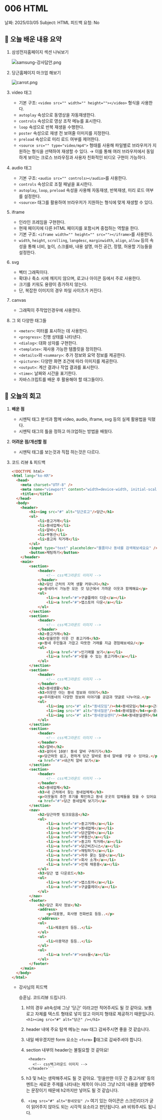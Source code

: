 # 006 HTML

날짜: 2025/03/05
Subject: HTML
피드백 요청: No

## 📝 오늘 배운 내용 요약

1. 삼성전자홈페이지 섹션 나눠보기
    
    ![samsung-강사답안.png](samsung-%EA%B0%95%EC%82%AC%EB%8B%B5%EC%95%88.png)
    
2. 당근홈페이지 마크업 해보기
    
    ![carrot.png](carrot.png)
    
3. video 태그
    - 기본 구조: `<video src="" width="" height=""></video>` 형식을 사용한다.
    - `autoplay` 속성으로 동영상을 자동재생한다.
    - `controls` 속성으로 영상 조작 메뉴를 표시한다.
    - `loop` 속성으로 반복 재생을 수행한다.
    - `poster` 속성으로 재생 전 보여줄 이미지를 지정한다.
    - `preload` 속성으로 미리 로드 여부를 제어한다.
    - `<source src="" type="video/mp4">` 형태를 사용해 파일별로 브라우저가 지원하는 형식을 선택하여 재생할 수 있다.
    → 이를 통해 여러 브라우저에서 동일하게 보이는 크로스 브라우징과 사용자 친화적인 비디오 구현이 가능하다.
4. audio 태그
    - 기본 구조: `<audio src="" controls></audio>`를 사용한다.
    - `controls` 속성으로 조절 패널을 표시한다.
    - `autoplay`, `loop`, `preload` 속성을 사용해 자동재생, 반복재생, 미리 로드 여부를 설정한다.
    - `<source>` 태그를 활용하여 브라우저가 지원하는 형식에 맞게 재생할 수 있다.
5. iframe
    - 인라인 프레임을 구현한다.
    - 현재 페이지에 다른 HTML 페이지를 포함시켜 중첩하는 역할을 한다.
    - 기본 구조: `<iframe width="" height="" src=""></iframe>`를 사용한다.
    - `width`, `height`, `scrolling`, `longdesc`, `marginwidth`, `align`, `allow` 등의 속성을 통해 너비, 높이, 스크롤바, 내용 설명, 마진 공간, 정렬, 허용할 기능들을 설정한다.
6. svg
    - 벡터 그래픽이다.
    - 확대나 축소 시에 깨지지 않으며, 로고나 아이콘 등에서 주로 사용한다.
    - 크기를 키워도 용량이 증가하지 않는다.
    - 단, 복잡한 이미지의 경우 파일 사이즈가 커진다.
7. canvas
    - 그래픽이 주작업인경우에 사용한다.
8. 그 외 다양한 태그들
    - `<meter>`: 미터를 표시하는 데 사용한다.
    - `<progress>`: 진행 상태를 나타낸다.
    - `<dialog>`: 대화 상자를 구현한다.
    - `<template>`: 재사용 가능한 템플릿을 정의한다.
    - `<details>`와 `<summary>`: 추가 정보와 요약 정보를 제공한다.
    - `<picture>`: 다양한 화면 조건에 따라 이미지를 제공한다.
    - `<output>`: 계산 결과나 작업 결과를 표시한다.
    - `<time>`: 날짜와 시간을 표기한다.
    - 자바스크립트를 배운 후 활용해야 할 태그들이다.

## 💭 오늘의 회고

1. **배운 점**
    - 시멘틱 태그 분석과 함께 video, audio, iframe, svg 등의 실제 활용법을 익혔다.
    - 시멘틱 태그의 틀을 정하고 마크업하는 방법을 배웠다.
2. **어려운 점/개선할 점**
    - 시멘틱 태그를 보는것과 직접 하는것은 다르다.
3. 코드 리뷰 & 피드백
    
    ```html
    <!DOCTYPE html>
    <html lang="ko-KR">
      <head>
        <meta charset="UTF-8" />
        <meta name="viewport" content="width=device-width, initial-scale=1.0" />
        <title></title>
      </head>
      <body>
        <header>
            <h1><img src="#" alt="당근로고"/>당근</h1>
            <ul>
                <li>중고거래</li>
                <li>동네업체</li>
                <li>알바</li>
                <li>부동산</li>
                <li>중고차 직거래</li>
            </ul>
            <input type="text" placeholder="물품이나 동네를 검색해보세요요" />
            <button>채팅하기</button>
        </header>
        <main>
            <section>
                <header>
                    <!-- css백그라운드 이미지 -->
                </header>
                <h2>당신 근처의 지역 생활 커뮤니티</h2>
                <p>동네라서 가능한 모든 것 당근에서 가까운 이웃과 함께해요</p>
                <ul>
                    <li><a href="#">구글플레이 다운</a></li>
                    <li><a href="#">앱스토어 다운</a></li>
                </ul>
            </section>
            <section>
                <header>
                    <!-- css백그라운드 이미지 -->
                </header>
                <h2>중고거래</h2>
                <h3>믿을만한 이웃 간 중고거래</h3>
                <p>동네 주민들과 가깝고 따뜻한 거래를 지금 경험해보세요/</p>
                <ul>
                    <li><a href="#">인기매물 보기</a></li>
                    <li><a href="#">믿을 수 있는 중고거래</a></li>
                </ul>
            </section>
            <section>
                <header>
                    <!-- css백그라운드 이미지 -->
                </header>
                <h2>동네생활</h2>
                <h3>이웃만 아는 동네 정보와 이야기</h3>
                <p>우리동네의 다양한 정보와 이야기를 공감과 댓글로 나누어요.</p>
                <ul>
                    <li><img src="#" alt="동네모임"/><h4>동네모임</h4><p>근처 이웃들과 동네이야기를 해보세요.</p></li>
                    <li><img src="#" alt="동네질문"/><h4>동네질문</h4><p>궁금한 게 있을 땐 이웃에 물어보세요.</p></li>
                    <li><img src="#" alt="동네분실센터"/><h4>동네분실센터</h4><p>무언가를 잃어버렸다면 글을 올려보세요.</p></li>
                </ul>
            </section>
            <section>
                <header>
                    <!-- css백그라운드 이미지 -->
                </header>
                <h2>알바</h2>
                <h3>걸어서 10분! 동네 알바 구하기기</h3>
                <p>당근하듯 쉽고, 편하게 당근 알바로 동네 알바를 구할 수 있어요.</p>
                <a href="#">내근처 알바 보기</a>
            </section>
            <section>
                <header>
                    <!-- css백그라운드 이미지 -->
                </header>
                <h2>동네업체</h2>
                <h3>내 근처에서 찾는 동네업체체</h3>
                <p>이웃들의 추천 후기를 확인하고 동네 곳곳의 업체들을 찾을 수 있어요.</p>
                <a href="#">당근 동네업체 보기기</a>
            </section>
            <nav>
                <h2>당근마켓 링크모음음</h2>
                <ul>
                    <li><a href="#">중고거래</a></li>
                    <li><a href="#">동네업체</a></li>
                    <li><a href="#">당근알바</a></li>
                    <li><a href="#">부동산</a></li>
                    <li><a href="#">중고차 직거래</a></li>
                    <li><a href="#">당근비즈니스</a></li>
                    <li><a href="#">채팅하기</a></li>
                    <li><a href="#">자주 묻는 질문</a></li>
                    <li><a href="#">회사 소개</a></li>
                    <li><a href="#">인재 채용용</a></li>
                </ul>
                <h3>당근 앱 다운로드</h3>
                <ul>
                    <li><a href="#">앱스토어</a></li>
                    <li><a href="#">구글플레이</a></li>
                </ul>
            </nav>
            <footer>
                <h2>당근 회사 정보</h2>
                <address>
                    <p>대표명, 회사명 전화번호 등등..</p>
                </address>
                <ul>
                    <li>제휴문의 등등..</li>
                </ul>
                <ul>
                    <li>이용약관 등등..</li>
                </ul>
                <ul>
                    <li><a href="#">sns들</a></li>
                </ul>
            </footer>
        </main>
      </body>
    </html>
    ```
    
    - 강사님의 피드백
        
        승훈님. 코드리뷰 드립니다.
        
        1. h1의 경우 alt속성에 그냥 '당근' 이라고만 적어주셔도 될 것 같아요. 보통 로고 자체를 텍스트 형태로 넣지 않고 이미지 형태로 제공하기 때문입니다.
        `<h1><img src="#" alt="당근" /></h1>`
        2. header 내에 주요 탐색 메뉴는 nav 태그 감싸주시면 좋을 것 같습니다.
        3. 내일 배우겠지만 form 요소는 `<form>` 태그로 감싸주셔야 합니다.
        4. section 내부의 header는 불필요할 것 같아요!
        
                <header>
                  <!-- css백그라운드 이미지 -->
                </header>```
        5. h3 및 h4는 생략해주셔도 될 것 같아요. '믿을만한 이웃 간 중고거래' 등의 멘트는 새로운 주제를 나타내는 제목이 아니라 그냥 h2의 내용을 설명해주는 문장이기 때문에 h2까지만 넣어도 될 것 같습니다.
        6. ` <img src="#" alt="동네모임" />` 여기 있는 아이콘은 스크린리더가 굳이 읽어주지 않아도 되는 시각적 요소라고 판단됩니다. alt 비워주셔도 됩니다.